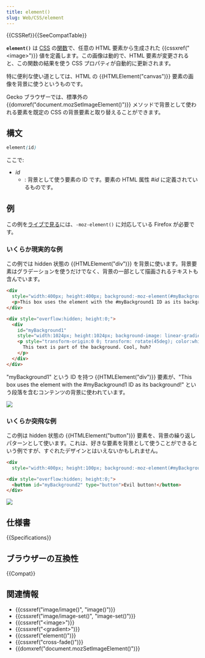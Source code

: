 ```yaml
---
title: element()
slug: Web/CSS/element
---
```


{{CSSRef}}{{SeeCompatTable}}

**`element()`** は [CSS](/ja/docs/Web/CSS) の[関数](/ja/docs/Web/CSS/CSS_Functions)で、任意の HTML 要素から生成された {{cssxref("&lt;image&gt;")}} 値を定義します。この画像は動的で、HTML 要素が変更されると、この関数の結果を使う CSS プロパティが自動的に更新されます。

特に便利な使い道としては、HTML の {{HTMLElement("canvas")}} 要素の画像を背景に使うというものです。

Gecko ブラウザーでは、標準外の {{domxref("document.mozSetImageElement()")}} メソッドで背景として使われる要素を既定の CSS の背景要素と取り替えることができます。

## 構文

```css
element(id)
```

ここで:

- _id_
  - : 背景として使う要素の ID です。要素の HTML 属性 #_id_ に定義されているものです。

## 例

この例を[ライブで見る](https://mdn.dev/archives/media/samples/cssref/moz-element.html)には、`-moz-element()` に対応している Firefox が必要です。

<h3 id="A_somewhat_realistic_example">いくらか現実的な例</h3>

この例では hidden 状態の {{HTMLElement("div")}} を背景に使います。背景要素はグラデーションを使うだけでなく、背景の一部として描画されるテキストも含んでいます。

```html
<div
  style="width:400px; height:400px; background:-moz-element(#myBackground1) no-repeat;">
  <p>This box uses the element with the #myBackground1 ID as its background!</p>
</div>

<div style="overflow:hidden; height:0;">
  <div
    id="myBackground1"
    style="width:1024px; height:1024px; background-image: linear-gradient(to right, red, orange, yellow, white);">
    <p style="transform-origin:0 0; transform: rotate(45deg); color:white;">
      This text is part of the background. Cool, huh?
    </p>
  </div>
</div>
```

"myBackground1" という ID を持つ {{HTMLElement("div")}} 要素が、"This box uses the element with the #myBackground1 ID as its background!" という段落を含むコンテンツの背景に使われています。

![](example1.png)

<h3 id="A_somewhat_more_bizarre_example">いくらか突飛な例</h3>

この例は hidden 状態の {{HTMLElement("button")}} 要素を、背景の繰り返しパターンとして使います。これは、好きな要素を背景として使うことができるという例ですが、すぐれたデザインとはいえないかもしれません。

```html
<div
  style="width:400px; height:100px; background:-moz-element(#myBackground2);"></div>

<div style="overflow:hidden; height:0;">
  <button id="myBackground2" type="button">Evil button!</button>
</div>
```

![](example2.png)

## 仕様書

{{Specifications}}

## ブラウザーの互換性

{{Compat}}

## 関連情報

- {{cssxref("image/image()", "image()")}}
- {{cssxref("image/image-set()", "image-set()")}}
- {{cssxref("&lt;image&gt;")}}
- {{cssxref("&lt;gradient&gt;")}}
- {{cssxref("element()")}}
- {{cssxref("cross-fade()")}}
- {{domxref("document.mozSetImageElement()")}}
